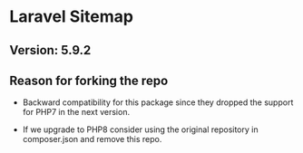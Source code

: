 # Laravel Sitemap

## Version: 5.9.2

## Reason for forking the repo
- Backward compatibility for this package since they dropped the support for PHP7 in the next version.

- If we upgrade to PHP8 consider using the original repository in composer.json and remove this repo.
